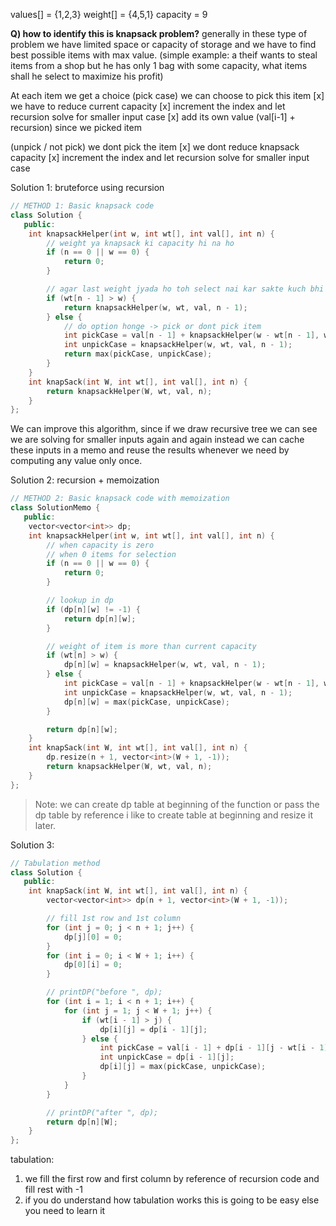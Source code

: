 values[] = {1,2,3}
weight[] = {4,5,1}
capacity =  9

**Q) how to identify this is knapsack problem?**
generally in these type of problem we have limited space or capacity of storage  and we have to find best possible items with max value.
(simple example: a theif wants to steal items from a shop but he has only 1 bag with some capacity, what items shall he select to maximize his profit)

At each item we get a choice
(pick case) we can choose to pick this item
	[x] we have to reduce current capacity
	[x] increment the index and let recursion solve for smaller input case
	[x] add its own value (val[i-1] + recursion) since we picked item

(unpick / not pick) we dont pick the item
	[x] we dont reduce knapsack capacity
	[x] increment the index and let recursion solve for smaller input case

Solution 1: bruteforce using recursion 
```cpp
// METHOD 1: Basic knapsack code
class Solution {
   public:
    int knapsackHelper(int w, int wt[], int val[], int n) {
        // weight ya knapsack ki capacity hi na ho
        if (n == 0 || w == 0) {
            return 0;
        }

        // agar last weight jyada ho toh select nai kar sakte kuch bhi
        if (wt[n - 1] > w) {
            return knapsackHelper(w, wt, val, n - 1);
        } else {
            // do option honge -> pick or dont pick item
            int pickCase = val[n - 1] + knapsackHelper(w - wt[n - 1], wt, val, n - 1);
            int unpickCase = knapsackHelper(w, wt, val, n - 1);
            return max(pickCase, unpickCase);
        }
    }
    int knapSack(int W, int wt[], int val[], int n) {
        return knapsackHelper(W, wt, val, n);
    }
};
```


We can improve this algorithm, since if we draw recursive tree we can see we are solving for smaller inputs again and again instead we can cache these inputs in a memo and reuse the results whenever we need by computing any value only once.

Solution 2: recursion + memoization
```cpp
// METHOD 2: Basic knapsack code with memoization
class SolutionMemo {
   public:
    vector<vector<int>> dp;
    int knapsackHelper(int w, int wt[], int val[], int n) {
        // when capacity is zero
        // when 0 items for selection
        if (n == 0 || w == 0) {
            return 0;
        }

        // lookup in dp
        if (dp[n][w] != -1) {
            return dp[n][w];
        }

        // weight of item is more than current capacity
        if (wt[n] > w) {
            dp[n][w] = knapsackHelper(w, wt, val, n - 1);
        } else {
            int pickCase = val[n - 1] + knapsackHelper(w - wt[n - 1], wt, val, n - 1);
            int unpickCase = knapsackHelper(w, wt, val, n - 1);
            dp[n][w] = max(pickCase, unpickCase);
        }

        return dp[n][w];
    }
    int knapSack(int W, int wt[], int val[], int n) {
        dp.resize(n + 1, vector<int>(W + 1, -1));
        return knapsackHelper(W, wt, val, n);
    }
};
```

> Note: we can create dp table at beginning of the function or pass the dp table by reference i like to create table at beginning and resize it later. 


Solution 3:

```cpp
// Tabulation method
class Solution {
   public:
    int knapSack(int W, int wt[], int val[], int n) {
        vector<vector<int>> dp(n + 1, vector<int>(W + 1, -1));

        // fill 1st row and 1st column
        for (int j = 0; j < n + 1; j++) {
            dp[j][0] = 0;
        }
        for (int i = 0; i < W + 1; i++) {
            dp[0][i] = 0;
        }

        // printDP("before ", dp);
        for (int i = 1; i < n + 1; i++) {
            for (int j = 1; j < W + 1; j++) {
                if (wt[i - 1] > j) {
                    dp[i][j] = dp[i - 1][j];
                } else {
                    int pickCase = val[i - 1] + dp[i - 1][j - wt[i - 1]];
                    int unpickCase = dp[i - 1][j];
                    dp[i][j] = max(pickCase, unpickCase);
                }
            }
        }

        // printDP("after ", dp);
        return dp[n][W];
    }
};
```

tabulation: 
1) we fill the first row and first column by reference of recursion code and fill rest with -1
2) if you do understand how tabulation works this is going to be easy else you need to learn it


